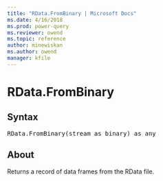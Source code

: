 ```yaml
---
title: "RData.FromBinary | Microsoft Docs"
ms.date: 4/16/2018
ms.prod: power-query
ms.reviewer: owend
ms.topic: reference
author: minewiskan
ms.author: owend
manager: kfile
---
```

# RData.FromBinary

## Syntax

<pre>
RData.FromBinary(stream as binary) as any  
</pre>

## About  
Returns a record of data frames from the RData file.  
  
